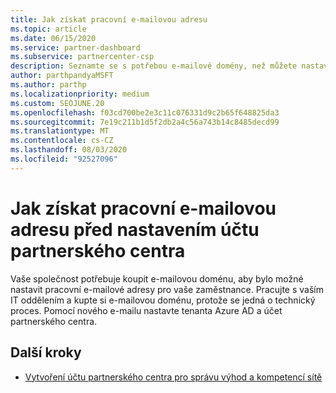 ```yaml
---
title: Jak získat pracovní e-mailovou adresu
ms.topic: article
ms.date: 06/15/2020
ms.service: partner-dashboard
ms.subservice: partnercenter-csp
description: Seznamte se s potřebou e-mailové domény, než můžete nastavit účet Azure AD v partnerském centru. Seznamte se také s postupem nákupu e-mailové domény.
author: parthpandyaMSFT
ms.author: parthp
ms.localizationpriority: medium
ms.custom: SEOJUNE.20
ms.openlocfilehash: f03cd700be2e3c11c076331d9c2b65f648825da3
ms.sourcegitcommit: 7e19c211b1d5f2db2a4c56a743b14c8485decd99
ms.translationtype: MT
ms.contentlocale: cs-CZ
ms.lasthandoff: 08/03/2020
ms.locfileid: "92527096"
---
```

# <a name="how-to-get-a-work-email-address-before-you-set-up-your-partner-center-account"></a>Jak získat pracovní e-mailovou adresu před nastavením účtu partnerského centra

Vaše společnost potřebuje koupit e-mailovou doménu, aby bylo možné nastavit pracovní e-mailové adresy pro vaše zaměstnance. Pracujte s vaším IT oddělením a kupte si e-mailovou doménu, protože se jedná o technický proces. Pomocí nového e-mailu nastavte tenanta Azure AD a účet partnerského centra.

## <a name="next-steps"></a>Další kroky

- [Vytvoření účtu partnerského centra pro správu výhod a kompetencí sítě](mpn-create-a-partner-center-account.md)
